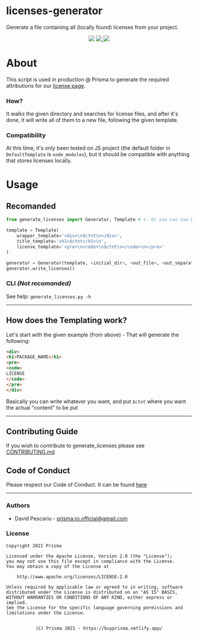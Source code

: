 # licenses-generator
Generate a file containing all (locally found) licenses from your project.

<p align=center>
    <img src="https://img.shields.io/badge/version-1.1-blue" />
    <a href="https://github.com/prisma-ro/licenses-generator/actions/workflows/run_tests.yaml">
        <img src="https://github.com/prisma-ro/licenses-generator/actions/workflows/run_tests.yaml/badge.svg" />
    </a>
    <img src="https://img.shields.io/badge/license-Apache%202-blue" />
</p>

# About
This script is used in production @ Prisma to generate the required attributions
for our [license page](https://buyprisma.netlify.app/info/licente.html).

### How?
It walks the given directory and searches for license files, and after it's done,
it will write all of them to a new file, following the given template.

### Compatibility
At this time, it's only been tested on JS project (the default folder in
 `DefaultTemplate` is `node_modules`), but it should be compatible with anything
 that stores licenses locally.

# Usage

## Recomanded
```py
from generate_licenses import Generator, Template # <- Or you can use DefaultTemplate

template = Template(
    wrapper_template='<div>\n$ctnt\n</div>',
    title_template='<h1>$ctnt</h1>\n',
    license_template='<pre>\n<code>\n$ctnt\n</code>\n</pre>'
)

generator = Generator(template, <initial_dir>, <out_file>, <out_separator>)
generator.write_licenses()
```

### CLI _(Not recomanded)_
See help: `generate_licenses.py -h`

---

## How does the Templating work?

Let's start with the given example (from above) - That will generate the following:
```html
<div>
<h1>PACKAGE_NAME</h1>
<pre>
<code>
LICENSE
</code>
</pre>
</div>
```

Basically you can write whatever you want, and put `$ctnt` where you want the 
actual "content" to be put

---

## Contributing Guide
If you wish to contribute to generate_licenses please see [CONTRIBUTING.md](CONTRIBUTING.md)

## Code of Conduct
Please respect our Code of Conduct. It can be found [here](CODE_OF_CONDUCT.md)

---

### Authors
  - David Pescariu - [prisma.ro.official@gmail.com](mailto:prisma.ro.official@gmail.com)

### License
```
Copyright 2021 Prisma

Licensed under the Apache License, Version 2.0 (the "License");
you may not use this file except in compliance with the License.
You may obtain a copy of the License at

    http://www.apache.org/licenses/LICENSE-2.0

Unless required by applicable law or agreed to in writing, software
distributed under the License is distributed on an "AS IS" BASIS,
WITHOUT WARRANTIES OR CONDITIONS OF ANY KIND, either express or implied.
See the License for the specific language governing permissions and
limitations under the License.
```

<p align=center>
  <code>
(C) Prisma 2021 - https://buyprisma.netlify.app/
  </code>
</p>
